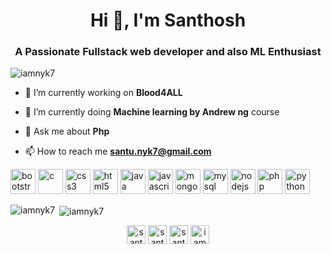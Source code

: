 <h1 align="center">Hi 👋, I'm Santhosh</h1>
<h3 align="center">A Passionate Fullstack web developer and also ML Enthusiast</h3>

<p align="left"> <img src="https://komarev.com/ghpvc/?username=iamnyk7" alt="iamnyk7" /> </p>

- 🔭 I’m currently working on **Blood4ALL**

- 🌱 I’m currently doing **Machine learning by Andrew ng** course

- 💬 Ask me about **Php**

- 📫 How to reach me **santu.nyk7@gmail.com**

<p align="left"><img src="https://devicons.github.io/devicon/devicon.git/icons/bootstrap/bootstrap-plain.svg" alt="bootstrap" width="40" height="40"/> 
<img src="https://devicons.github.io/devicon/devicon.git/icons/c/c-original.svg" alt="c" width="40" height="40"/>
<img src="https://devicons.github.io/devicon/devicon.git/icons/css3/css3-original-wordmark.svg" alt="css3" width="40" height="40"/> 
<img src="https://devicons.github.io/devicon/devicon.git/icons/html5/html5-original-wordmark.svg" alt="html5" width="40" height="40"/>
<img src="https://devicons.github.io/devicon/devicon.git/icons/java/java-original-wordmark.svg" alt="java" width="40" height="40"/> 
<img src="https://devicons.github.io/devicon/devicon.git/icons/javascript/javascript-original.svg" alt="javascript" width="40" height="40"/> 
<img src="https://devicons.github.io/devicon/devicon.git/icons/mongodb/mongodb-original-wordmark.svg" alt="mongodb" width="40" height="40"/> 
<img src="https://devicons.github.io/devicon/devicon.git/icons/mysql/mysql-original-wordmark.svg" alt="mysql" width="40" height="40"/>
<img src="https://devicons.github.io/devicon/devicon.git/icons/nodejs/nodejs-original-wordmark.svg" alt="nodejs" width="40" height="40"/> 
<img src="https://devicons.github.io/devicon/devicon.git/icons/php/php-original.svg" alt="php" width="40" height="40"/>
<img src="https://devicons.github.io/devicon/devicon.git/icons/python/python-original.svg" alt="python" width="40" height="40"/></p><p><img align="left" src="https://github-readme-stats.vercel.app/api/top-langs/?username=iamnyk7&layout=compact&hide=html" alt="iamnyk7" /></p>

<p>&nbsp;<img align="center" src="https://github-readme-stats.vercel.app/api?username=iamnyk7&show_icons=true" alt="iamnyk7" /></p>

<p align="center">
<a href="https://twitter.com/Santhosh_Basrur" target="blank"><img align="center" src="https://cdn.jsdelivr.net/npm/simple-icons@3.0.1/icons/twitter.svg" alt="santhosh_basrur" height="30" width="30" /></a>
<a href="https://linkedin.com/in/santhosh-nayak" target="blank"><img align="center" src="https://cdn.jsdelivr.net/npm/simple-icons@3.0.1/icons/linkedin.svg" alt="santhosh nayak" height="30" width="30" /></a>
<a href="https://www.facebook.com/santosh.nayak.370/" target="blank"><img align="center" src="https://cdn.jsdelivr.net/npm/simple-icons@3.0.1/icons/facebook.svg" alt="santhosh nayak" height="30" width="30" /></a>
<a href="https://instagram.com/iamnyk7" target="blank"><img align="center" src="https://cdn.jsdelivr.net/npm/simple-icons@3.0.1/icons/instagram.svg" alt="iamnyk7" height="30" width="30" /></a>
</p>
